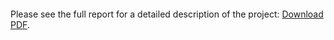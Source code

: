 
<object data="https://github.com/ghayat2/T-REX_Unity/blob/master/Report.pdf" type="application/pdf" width="700px" height="700px">
    <embed src="http://yoursite.com/the.pdf">
        <p>Please see the full report for a detailed description of the project: <a href="https://github.com/ghayat2/T-REX_Unity/blob/master/Report.pdf">Download PDF</a>.</p>
    </embed>
</object>

